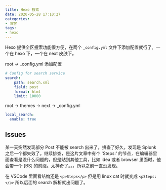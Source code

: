 ```yaml
---
title: Hexo 搜索
date: 2020-05-28 17:10:27
categories:
- 博客
tags:
- hexo
---
```

Hexo 提供全区搜索功能很方便，在两个 `_config.yml` 文件下添加配置就行了，一个在 hexo 下，一个在 next 皮肤下。

root -> _config.yml 添加配置

```yml
# Config for search service
search:
    path: search.xml
    field: post
    format: html
    limit: 10000
```

root -> themes -> next -> _config.yml

```yml
local_search:
  enable: true
```

## Issues

某一天突然发现部分 Post 不能被 search 出来了，排查了好久，发现是 Splunk 之后一个都失效了。继续排查，是这片文章中有个 'Steps:' 的节点，在编辑器里面查看是没什么问题的，但是贴到其他工具，比如 idea 或者 browser 里面时，他会带一个 [BS] 的前缀。太神奇了。。。所以之前一直没发现。

在 VSCode 里面看结构还是 `<p>Steps</p>` 但是用 linux cat 时就变成 `<pSteps:</p>` 所以后面的 search 解析就出问题了。